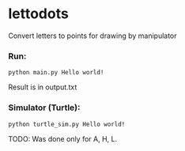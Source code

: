 # lettodots
Convert letters to points for drawing by manipulator

### Run:
```
python main.py Hello world!
``` 
Result is in output.txt

### Simulator (Turtle):
```
python turtle_sim.py Hello world!
``` 


TODO: Was done only for A, H, L. 